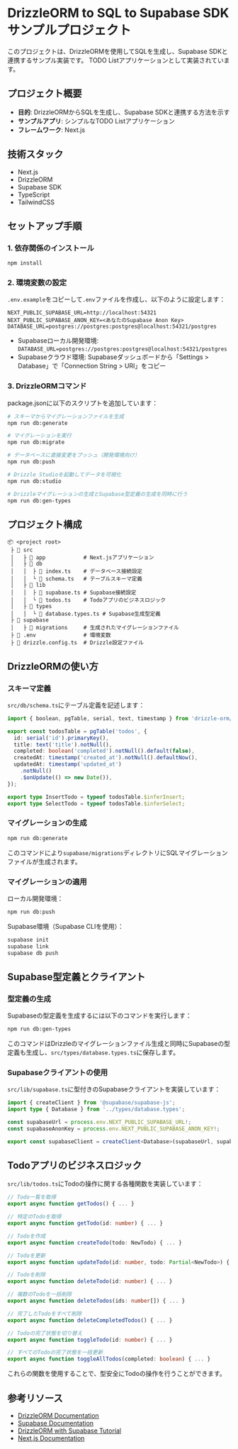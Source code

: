 # DrizzleORM to SQL to Supabase SDK サンプルプロジェクト

このプロジェクトは、DrizzleORMを使用してSQLを生成し、Supabase SDKと連携するサンプル実装です。
TODO Listアプリケーションとして実装されています。

## プロジェクト概要

- **目的**: DrizzleORMからSQLを生成し、Supabase SDKと連携する方法を示す
- **サンプルアプリ**: シンプルなTODO Listアプリケーション
- **フレームワーク**: Next.js

## 技術スタック

- Next.js
- DrizzleORM
- Supabase SDK
- TypeScript
- TailwindCSS

## セットアップ手順

### 1. 依存関係のインストール

```bash
npm install
```

### 2. 環境変数の設定

`.env.example`をコピーして`.env`ファイルを作成し、以下のように設定します：

```
NEXT_PUBLIC_SUPABASE_URL=http://localhost:54321
NEXT_PUBLIC_SUPABASE_ANON_KEY=<あなたのSupabase Anon Key>
DATABASE_URL=postgres://postgres:postgres@localhost:54321/postgres
```

- Supabaseローカル開発環境: `DATABASE_URL=postgres://postgres:postgres@localhost:54321/postgres`
- Supabaseクラウド環境: Supabaseダッシュボードから「Settings > Database」で「Connection String > URI」をコピー

### 3. DrizzleORMコマンド

package.jsonに以下のスクリプトを追加しています：

```bash
# スキーマからマイグレーションファイルを生成
npm run db:generate

# マイグレーションを実行
npm run db:migrate

# データベースに直接変更をプッシュ（開発環境向け）
npm run db:push

# Drizzle Studioを起動してデータを可視化
npm run db:studio

# Drizzleマイグレーションの生成とSupabase型定義の生成を同時に行う
npm run db:gen-types
```

## プロジェクト構成

```
📦 <project root>
 ├ 📂 src
 │   ├ 📂 app            # Next.jsアプリケーション
 │   ├ 📂 db
 │   │  ├ 📜 index.ts    # データベース接続設定
 │   │  └ 📜 schema.ts   # テーブルスキーマ定義
 │   ├ 📂 lib
 │   │  ├ 📜 supabase.ts # Supabase接続設定
 │   │  └ 📜 todos.ts    # Todoアプリのビジネスロジック
 │   ├ 📂 types
 │   │  └ 📜 database.types.ts # Supabase生成型定義
 ├ 📂 supabase
 │   ├ 📂 migrations     # 生成されたマイグレーションファイル
 ├ 📜 .env               # 環境変数
 ├ 📜 drizzle.config.ts  # Drizzle設定ファイル
```

## DrizzleORMの使い方

### スキーマ定義

`src/db/schema.ts`にテーブル定義を記述します：

```typescript
import { boolean, pgTable, serial, text, timestamp } from 'drizzle-orm/pg-core';

export const todosTable = pgTable('todos', {
  id: serial('id').primaryKey(),
  title: text('title').notNull(),
  completed: boolean('completed').notNull().default(false),
  createdAt: timestamp('created_at').notNull().defaultNow(),
  updatedAt: timestamp('updated_at')
    .notNull()
    .$onUpdate(() => new Date()),
});

export type InsertTodo = typeof todosTable.$inferInsert;
export type SelectTodo = typeof todosTable.$inferSelect;
```

### マイグレーションの生成

```bash
npm run db:generate
```

このコマンドにより`supabase/migrations`ディレクトリにSQLマイグレーションファイルが生成されます。

### マイグレーションの適用

ローカル開発環境：
```bash
npm run db:push
```

Supabase環境（Supabase CLIを使用）：
```bash
supabase init
supabase link
supabase db push
```

## Supabase型定義とクライアント

### 型定義の生成

Supabaseの型定義を生成するには以下のコマンドを実行します：

```bash
npm run db:gen-types
```

このコマンドはDrizzleのマイグレーションファイル生成と同時にSupabaseの型定義も生成し、`src/types/database.types.ts`に保存します。

### Supabaseクライアントの使用

`src/lib/supabase.ts`に型付きのSupabaseクライアントを実装しています：

```typescript
import { createClient } from '@supabase/supabase-js';
import type { Database } from '../types/database.types';

const supabaseUrl = process.env.NEXT_PUBLIC_SUPABASE_URL!;
const supabaseAnonKey = process.env.NEXT_PUBLIC_SUPABASE_ANON_KEY!;

export const supabaseClient = createClient<Database>(supabaseUrl, supabaseAnonKey);
```

## Todoアプリのビジネスロジック

`src/lib/todos.ts`にTodoの操作に関する各種関数を実装しています：

```typescript
// Todo一覧を取得
export async function getTodos() { ... }

// 特定のTodoを取得
export async function getTodo(id: number) { ... }

// Todoを作成
export async function createTodo(todo: NewTodo) { ... }

// Todoを更新
export async function updateTodo(id: number, todo: Partial<NewTodo>) { ... }

// Todoを削除
export async function deleteTodo(id: number) { ... }

// 複数のTodoを一括削除
export async function deleteTodos(ids: number[]) { ... }

// 完了したTodoをすべて削除
export async function deleteCompletedTodos() { ... }

// Todoの完了状態を切り替え
export async function toggleTodo(id: number) { ... }

// すべてのTodoの完了状態を一括更新
export async function toggleAllTodos(completed: boolean) { ... }
```

これらの関数を使用することで、型安全にTodoの操作を行うことができます。

## 参考リソース

- [DrizzleORM Documentation](https://orm.drizzle.team/)
- [Supabase Documentation](https://supabase.com/docs)
- [DrizzleORM with Supabase Tutorial](https://orm.drizzle.team/docs/tutorials/drizzle-with-supabase)
- [Next.js Documentation](https://nextjs.org/docs)
